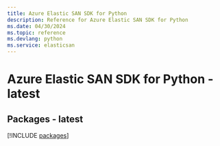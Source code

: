 ```yaml
---
title: Azure Elastic SAN SDK for Python
description: Reference for Azure Elastic SAN SDK for Python
ms.date: 04/30/2024
ms.topic: reference
ms.devlang: python
ms.service: elasticsan
---
```

# Azure Elastic SAN SDK for Python - latest
## Packages - latest
[!INCLUDE [packages](elastic-san-index.md)]